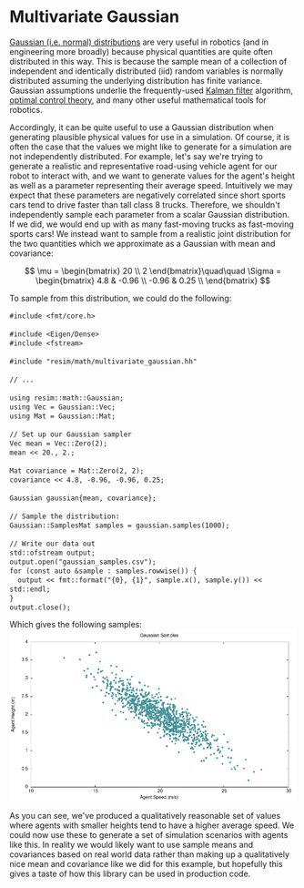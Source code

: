 # Multivariate Gaussian

[Gaussian (i.e. normal)
distributions](https://en.wikipedia.org/wiki/Normal_distribution) are very
useful in robotics (and in engineering more broadly) because physical
quantities are quite often distributed in this way. This is because the sample
mean of a collection of independent and identically distributed (iid) random
variables is normally distributed assuming the underlying distribution has
finite variance. Gaussian assumptions underlie the frequently-used [Kalman
filter](https://en.wikipedia.org/wiki/Kalman_filter) algorithm, [optimal
control
theory](https://en.wikipedia.org/wiki/Linear%E2%80%93quadratic%E2%80%93Gaussian_control),
and many other useful mathematical tools for robotics.

Accordingly, it can be quite useful to use a Gaussian distribution when
generating plausible physical values for use in a simulation. Of course, it is
often the case that the values we might like to generate for a simulation are
not independently distributed. For example, let's say we're trying to generate
a realistic and representative road-using vehicle agent for our robot to
interact with, and we want to generate values for the agent's height as well as
a parameter representing their average speed. Intuitively we may expect that
these parameters are negatively correlated since short sports cars tend to
drive faster than tall class 8 trucks. Therefore, we shouldn't independently
sample each parameter from a scalar Gaussian distribution. If we did, we would
end up with as many fast-moving trucks as fast-moving sports cars! We instead
want to sample from a realistic joint distribution for the two quantities which
we approximate as a Gaussian with mean and covariance:

$$
\mu = \begin{bmatrix}
20 \\ 2
\end{bmatrix}\quad\quad
\Sigma = \begin{bmatrix}
4.8 & -0.96 \\ -0.96 & 0.25 \\
\end{bmatrix}
$$

To sample from this distribution, we could do the following:

```
#include <fmt/core.h>

#include <Eigen/Dense>
#include <fstream>

#include "resim/math/multivariate_gaussian.hh"

// ...

using resim::math::Gaussian;
using Vec = Gaussian::Vec;
using Mat = Gaussian::Mat;

// Set up our Gaussian sampler
Vec mean = Vec::Zero(2);
mean << 20., 2.;

Mat covariance = Mat::Zero(2, 2);
covariance << 4.8, -0.96, -0.96, 0.25;

Gaussian gaussian{mean, covariance};

// Sample the distribution:
Gaussian::SamplesMat samples = gaussian.samples(1000);

// Write our data out
std::ofstream output;
output.open("gaussian_samples.csv");
for (const auto &sample : samples.rowwise()) {
  output << fmt::format("{0}, {1}", sample.x(), sample.y()) << std::endl;
}
output.close();
```

Which gives the following samples:
![Gaussian Samples](gauss.png)

As you can see, we've produced a qualitatively reasonable set of values where
agents with smaller heights tend to have a higher average speed. We could now
use these to generate a set of simulation scenarios with agents like this. In
reality we would likely want to use sample means and covariances based on real
world data rather than making up a qualitatively nice mean and covariance like
we did for this example, but hopefully this gives a taste of how this library
can be used in production code.
